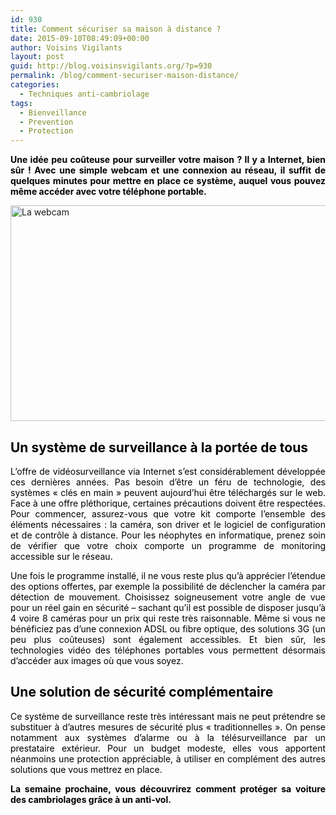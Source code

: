 ```yaml
---
id: 930
title: Comment sécuriser sa maison à distance ?
date: 2015-09-10T08:49:09+00:00
author: Voisins Vigilants
layout: post
guid: http://blog.voisinsvigilants.org/?p=930
permalink: /blog/comment-securiser-maison-distance/
categories:
  - Techniques anti-cambriolage
tags:
  - Bienveillance
  - Prevention
  - Protection
---
```

<p style="text-align: justify;">
  <span style="color: #000000;"><strong>Une idée peu coûteuse pour surveiller votre maison ? Il y a Internet, bien sûr ! Avec une simple webcam et une connexion au réseau, il suffit de quelques minutes pour mettre en place ce système, auquel vous pouvez même accéder avec votre téléphone portable.</strong></span>
</p>

<p style="text-align: justify;">
  <a href="http://blog.voisinsvigilants.org/wp-content/uploads/2015/08/La-webcam.jpg"><img class="aligncenter  wp-image-877" src="http://blog.voisinsvigilants.org/wp-content/uploads/2015/08/La-webcam.jpg" alt="La webcam" width="679" height="345" /></a>
</p>

<h2 style="text-align: justify;">
  <span style="color: #000000;"><strong>Un système de surveillance à la portée de tous</strong></span>
</h2>

<p style="text-align: justify;">
  <span style="color: #000000;">L’offre de vidéosurveillance via Internet s’est considérablement développée ces dernières années. Pas besoin d’être un féru de technologie, des systèmes « clés en main » peuvent aujourd’hui être téléchargés sur le web. Face à une offre pléthorique, certaines précautions doivent être respectées. Pour commencer, assurez-vous que votre kit comporte l’ensemble des éléments nécessaires : la caméra, son driver et le logiciel de configuration et de contrôle à distance. Pour les néophytes en informatique, prenez soin de vérifier que votre choix comporte un programme de monitoring accessible sur le réseau.</span>
</p>

<p style="text-align: justify;">
  <span style="color: #000000;">Une fois le programme installé, il ne vous reste plus qu’à apprécier l’étendue des options offertes, par exemple la possibilité de déclencher la caméra par détection de mouvement. Choisissez soigneusement votre angle de vue pour un réel gain en sécurité – sachant qu’il est possible de disposer jusqu’à 4 voire 8 caméras pour un prix qui reste très raisonnable. Même si vous ne bénéficiez pas d’une connexion ADSL ou fibre optique, des solutions 3G (un peu plus coûteuses) sont également accessibles. Et bien sûr, les technologies vidéo des téléphones portables vous permettent désormais d’accéder aux images où que vous soyez.</span>
</p>

<h2 style="text-align: justify;">
  <span style="color: #000000;"><strong>Une solution de sécurité complémentaire</strong></span>
</h2>

<p style="text-align: justify;">
  <span style="color: #000000;">Ce système de surveillance reste très intéressant mais ne peut prétendre se substituer à d’autres mesures de sécurité plus « traditionnelles ». On pense notamment aux systèmes d’alarme ou à la télésurveillance par un prestataire extérieur. Pour un budget modeste, elles vous apportent néanmoins une protection appréciable, à utiliser en complément des autres solutions que vous mettrez en place.</span>
</p>

<p style="text-align: justify;">
  <span style="color: #000000;"><strong>La semaine prochaine, vous découvrirez comment protéger sa voiture des cambriolages grâce à un anti-vol. </strong></span>
</p>

